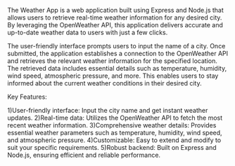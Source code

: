 The Weather App is a web application built using Express and Node.js that allows users to retrieve real-time weather information for any desired city. By leveraging the OpenWeather API, this application delivers accurate and up-to-date weather data to users with just a few clicks.

The user-friendly interface prompts users to input the name of a city. Once submitted, the application establishes a connection to the OpenWeather API and retrieves the relevant weather information for the specified location. The retrieved data includes essential details such as temperature, humidity, wind speed, atmospheric pressure, and more. This enables users to stay informed about the current weather conditions in their desired city.

Key Features:

1)User-friendly interface: Input the city name and get instant weather updates.
2)Real-time data: Utilizes the OpenWeather API to fetch the most recent weather information.
3)Comprehensive weather details: Provides essential weather parameters such as temperature, humidity, wind speed, and atmospheric pressure.
4)Customizable: Easy to extend and modify to suit your specific requirements.
5)Robust backend: Built on Express and Node.js, ensuring efficient and reliable performance.
